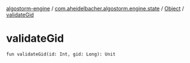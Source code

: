 [algostorm-engine](../../index.md) / [com.aheidelbacher.algostorm.engine.state](../index.md) / [Object](index.md) / [validateGid](.)

# validateGid

`fun validateGid(id: Int, gid: Long): Unit`